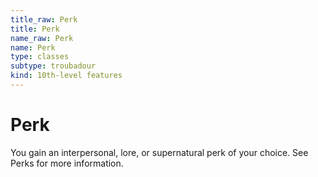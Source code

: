 ```yaml
---
title_raw: Perk
title: Perk
name_raw: Perk
name: Perk
type: classes
subtype: troubadour
kind: 10th-level features
---
```


# Perk

You gain an interpersonal, lore, or supernatural perk of your choice. See Perks for more information.

